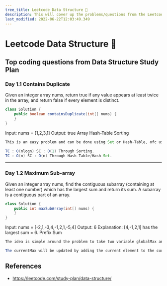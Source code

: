 ```yaml
---
tree_title: Leetcode Data Structure 🚧
description: This will cover up the problems/questions from the Leetcode 75 - Study Plan.
last_modified: 2022-06-22T12:03:49.349
---
```


# Leetcode Data Structure 🚧

## Top coding questions from Data Structure Study Plan

<div class="datastructure-container">
<div class="datastructure-item pl0">

### Day 1.1 Contains Duplicate

Given an integer array nums, return true if any value appears at least twice in the array, and return false if every element is distinct.

```java showLine Numbers
class Solution {
    public boolean containsDuplicate(int[] nums) {
    }
}
```

Input: nums = [1,2,3,1] Output: true
<span class="tag-is-success">Array</span>
<span class="tag-is-success">Hash-Table</span>
<span class="tag-is-success">Sorting</span>

</div>
<div class="datastructure-item">

```java
This is an easy problem and can be done using Set or Hash-Table, ofc using extra space. The problem can also be solved using Sorting but the complexity will be O(nlogn), which is higher than O(n), but the space will be O(1).

TC : O(nlogn) SC : O(1) Through Sorting.
TC : O(n) SC : O(n) Through Hash-Table/Hash-Set.

```

</div>
</div>

<hr />
<div class="datastructure-container">
<div class="datastructure-item pl0">

### Day 1.2 Maximum Sub-array

Given an integer array nums, find the contiguous subarray (containing at least one number) which has the largest sum and return its sum.
A subarray is a contiguous part of an array.

```java showLineNumbers
class Solution {
    public int maxSubArray(int[] nums) {
    }
}
```

Input: nums = [-2,1,-3,4,-1,2,1,-5,4] Output: 6
Explanation: [4,-1,2,1] has the largest sum = 6.
<span class="tag-is-success">Prefix Sum</span>

</div>
<div class="datastructure-item">

```java
The idea is simple around the problem to take two variable globalMax and currentMax. The globalMax is the max sum of the whole array. The currentMax is the max sum of the subarray till now. 

The currentMax will be updated by adding the current element to the currentMax, if the currentMax>0. If the currentMax is negative, then the currentMax=nums[i]. The globalMax will be updated by comparing the globalMax and currentMax.
```

</div>
</div>

## References

<ul>
<li>

<https://leetcode.com/study-plan/data-structure/>

</li>

</ul>
